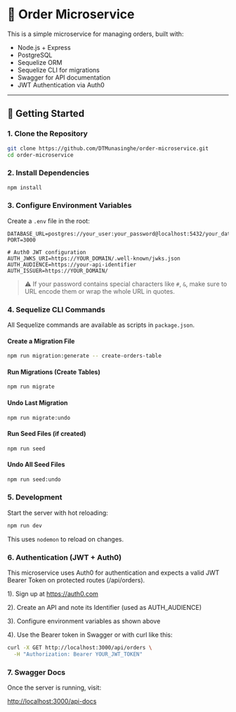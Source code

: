 # 🛒 Order Microservice

This is a simple microservice for managing orders, built with:

- Node.js + Express  
- PostgreSQL  
- Sequelize ORM  
- Sequelize CLI for migrations  
- Swagger for API documentation
- JWT Authentication via Auth0

---

## 🚀 Getting Started

### 1. Clone the Repository

```bash
git clone https://github.com/DTMunasinghe/order-microservice.git
cd order-microservice
```

### 2. Install Dependencies

```bash
npm install
```

### 3. Configure Environment Variables

Create a `.env` file in the root:

```env
DATABASE_URL=postgres://your_user:your_password@localhost:5432/your_database
PORT=3000

# Auth0 JWT configuration
AUTH_JWKS_URI=https://YOUR_DOMAIN/.well-known/jwks.json
AUTH_AUDIENCE=https://your-api-identifier
AUTH_ISSUER=https://YOUR_DOMAIN/
```

> ⚠️ If your password contains special characters like `#`, `&`, make sure to URL encode them or wrap the whole URL in quotes.

### 4. Sequelize CLI Commands

All Sequelize commands are available as scripts in `package.json`.

#### Create a Migration File

```bash
npm run migration:generate -- create-orders-table
```

#### Run Migrations (Create Tables)

```bash
npm run migrate
```

#### Undo Last Migration

```bash
npm run migrate:undo
```

#### Run Seed Files (if created)

```bash
npm run seed
```

#### Undo All Seed Files

```bash
npm run seed:undo
```

### 5. Development

Start the server with hot reloading:

```bash
npm run dev
```

This uses `nodemon` to reload on changes.

### 6. Authentication (JWT + Auth0)
This microservice uses Auth0 for authentication and expects a valid JWT Bearer Token on protected routes (/api/orders).

1). Sign up at https://auth0.com

2). Create an API and note its Identifier (used as AUTH_AUDIENCE)

3). Configure environment variables as shown above

4). Use the Bearer token in Swagger or with curl like this:
```bash
curl -X GET http://localhost:3000/api/orders \
  -H "Authorization: Bearer YOUR_JWT_TOKEN"
```

### 7. Swagger Docs

Once the server is running, visit:

[http://localhost:3000/api-docs](http://localhost:3000/api-docs)
